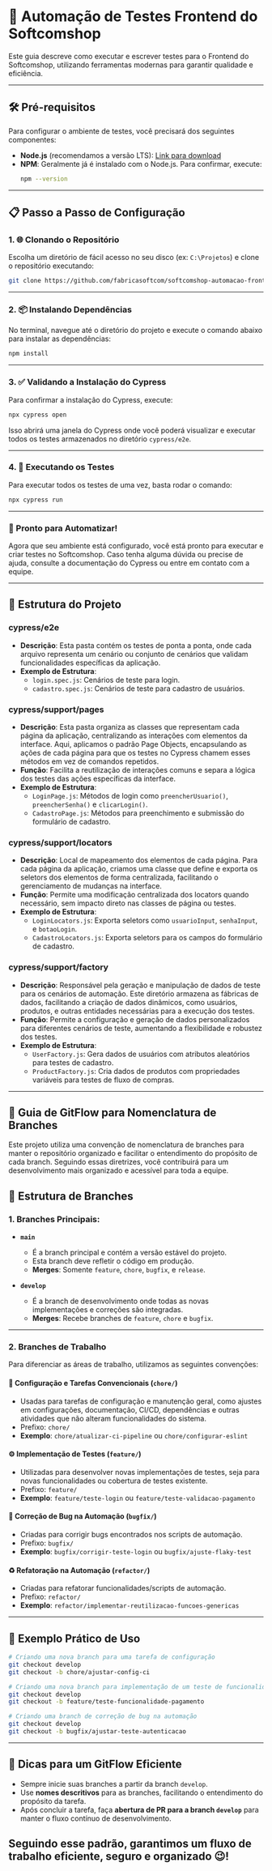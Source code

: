 # 🚀 Automação de Testes Frontend do Softcomshop

Este guia descreve como executar e escrever testes para o Frontend do Softcomshop, utilizando ferramentas modernas para garantir qualidade e eficiência.

---

## 🛠 Pré-requisitos

Para configurar o ambiente de testes, você precisará dos seguintes componentes:

- **Node.js** (recomendamos a versão LTS): [Link para download](https://nodejs.org/pt/download/prebuilt-installer)
- **NPM**: Geralmente já é instalado com o Node.js. Para confirmar, execute:
  ```bash
  npm --version
  ```

---

## 📋 Passo a Passo de Configuração

### 1. 🌐 Clonando o Repositório

Escolha um diretório de fácil acesso no seu disco (ex: `C:\Projetos`) e clone o repositório executando:

  ```bash
  git clone https://github.com/fabricasoftcom/softcomshop-automacao-frontend.git
  ```

---

### 2. 📦 Instalando Dependências

No terminal, navegue até o diretório do projeto e execute o comando abaixo para instalar as dependências:

  ```bash
  npm install
  ```

---

### 3. ✅ Validando a Instalação do Cypress

Para confirmar a instalação do Cypress, execute:

  ```bash
  npx cypress open
  ```

Isso abrirá uma janela do Cypress onde você poderá visualizar e executar todos os testes armazenados no diretório `cypress/e2e`.

---

### 4. 🏃 Executando os Testes

Para executar todos os testes de uma vez, basta rodar o comando:

  ```bash
  npx cypress run
  ```

---

### 🎉 Pronto para Automatizar!

Agora que seu ambiente está configurado, você está pronto para executar e criar testes no Softcomshop. Caso tenha alguma dúvida ou precise de ajuda, consulte a documentação do Cypress ou entre em contato com a equipe.

---
## 📁 Estrutura do Projeto

### **cypress/e2e**
   - **Descrição**: Esta pasta contém os testes de ponta a ponta, onde cada arquivo representa um cenário ou conjunto de cenários que validam funcionalidades específicas da aplicação.
   - **Exemplo de Estrutura**:
     - `login.spec.js`: Cenários de teste para login.
     - `cadastro.spec.js`: Cenários de teste para cadastro de usuários.
   
### **cypress/support/pages**
   - **Descrição**: Esta pasta organiza as classes que representam cada página da aplicação, centralizando as interações com elementos da interface. Aqui, aplicamos o padrão Page Objects, encapsulando as ações de cada página para que os testes no Cypress chamem esses métodos em vez de comandos repetidos.
   - **Função**: Facilita a reutilização de interações comuns e separa a lógica dos testes das ações específicas da interface.
   - **Exemplo de Estrutura**:
     - `LoginPage.js`: Métodos de login como `preencherUsuario()`, `preencherSenha()` e `clicarLogin()`.
     - `CadastroPage.js`: Métodos para preenchimento e submissão do formulário de cadastro.

### **cypress/support/locators**
   - **Descrição**: Local de mapeamento dos elementos de cada página. Para cada página da aplicação, criamos uma classe que define e exporta os seletors dos elementos de forma centralizada, facilitando o gerenciamento de mudanças na interface.
   - **Função**: Permite uma modificação centralizada dos locators quando necessário, sem impacto direto nas classes de página ou testes.
   - **Exemplo de Estrutura**:
     - `LoginLocators.js`: Exporta seletors como `usuarioInput`, `senhaInput`, e `botaoLogin`.
     - `CadastroLocators.js`: Exporta seletors para os campos do formulário de cadastro.

### **cypress/support/factory**
   - **Descrição**: Responsável pela geração e manipulação de dados de teste para os cenários de automação. Este diretório armazena as fábricas de dados, facilitando a criação de dados dinâmicos, como usuários, produtos, e outras entidades necessárias para a execução dos testes.
   - **Função**: Permite a configuração e geração de dados personalizados para diferentes cenários de teste, aumentando a flexibilidade e robustez dos testes.
   - **Exemplo de Estrutura**:
     - `UserFactory.js`: Gera dados de usuários com atributos aleatórios para testes de cadastro.
     - `ProductFactory.js`: Cria dados de produtos com propriedades variáveis para testes de fluxo de compras.

---

## 📘 Guia de GitFlow para Nomenclatura de Branches
Este projeto utiliza uma convenção de nomenclatura de branches para manter o repositório organizado e facilitar o entendimento do propósito de cada branch. Seguindo essas diretrizes, você contribuirá para um desenvolvimento mais organizado e acessível para toda a equipe.

🔄 Estrutura de Branches
---
### 1. Branches Principais:

- **`main`**  
  - É a branch principal e contém a versão estável do projeto.
  - Esta branch deve refletir o código em produção.
  - **Merges**: Somente `feature`, `chore`, `bugfix`, e `release`.

- **`develop`**  
  - É a branch de desenvolvimento onde todas as novas implementações e correções são integradas.
  - **Merges**: Recebe branches de `feature`, `chore` e `bugfix`.

---

### 2. Branches de Trabalho

Para diferenciar as áreas de trabalho, utilizamos as seguintes convenções:

#### 🧩 Configuração e Tarefas Convencionais (`chore/`)
   - Usadas para tarefas de configuração e manutenção geral, como ajustes em configurações, documentação, CI/CD, dependências e outras atividades que não alteram funcionalidades do sistema.
   - Prefixo: `chore/`
   - **Exemplo**: `chore/atualizar-ci-pipeline` ou `chore/configurar-eslint`

#### ⚙️ Implementação de Testes (`feature/`)
   - Utilizadas para desenvolver novas implementações de testes, seja para novas funcionalidades ou cobertura de testes existente.
   - Prefixo: `feature/`
   - **Exemplo**: `feature/teste-login` ou `feature/teste-validacao-pagamento`

#### 🐛 Correção de Bug na Automação (`bugfix/`)
   - Criadas para corrigir bugs encontrados nos scripts de automação.
   - Prefixo: `bugfix/`
   - **Exemplo**: `bugfix/corrigir-teste-login` ou `bugfix/ajuste-flaky-test`

#### ♻ Refatoração na Automação (`refactor/`)
   - Criadas para refatorar funcionalidades/scripts de automação.
   - Prefixo: `refactor/`
   - **Exemplo**: `refactor/implementar-reutilizacao-funcoes-genericas`

---

## 📌 Exemplo Prático de Uso

```bash
# Criando uma nova branch para uma tarefa de configuração
git checkout develop
git checkout -b chore/ajustar-config-ci

# Criando uma nova branch para implementação de um teste de funcionalidade
git checkout develop
git checkout -b feature/teste-funcionalidade-pagamento

# Criando uma branch de correção de bug na automação
git checkout develop
git checkout -b bugfix/ajustar-teste-autenticacao
```

---

## 🎯 Dicas para um GitFlow Eficiente

- Sempre inicie suas branches a partir da branch `develop`.
- Use **nomes descritivos** para as branches, facilitando o entendimento do propósito da tarefa.
- Após concluir a tarefa, faça **abertura de PR para a branch `develop`** para manter o fluxo contínuo de desenvolvimento.

Seguindo esse padrão, garantimos um fluxo de trabalho eficiente, seguro e organizado 😉!
---
